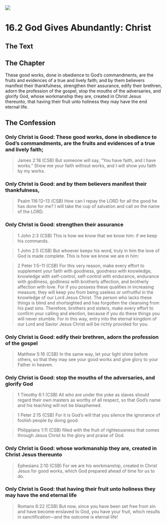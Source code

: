 <img class="intro-right" src="/images/art-1689.png">

# 16.2 God Gives Abundantly: Christ

## The Text

## The Chapter

These good works, done in obedience to God’s commandments, are the fruits and evidences of a true and lively faith; and by them believers manifest their thankfulness, strengthen their assurance, edify their brethren, adorn the profession of the gospel, stop the mouths of the adversaries, and glorify God, whose workmanship they are, created in Christ Jesus thereunto, that having their fruit unto holiness they may have the end eternal life.

## The Confession

### Only Christ is Good: These good works, done in obedience to God’s commandments, are the fruits and evidences of a true and lively faith;

>James 2:18 (CSB) But someone will say, “You have faith, and I have works.” Show me your faith without works, and I will show you faith by my works.

### Only Christ is Good: and by them believers manifest their thankfulness,

>Psalm 116:12–13 (CSB) How can I repay the LORD for all the good he has done for me? I will take the cup of salvation and call on the name of the LORD.

### Only Christ is Good: strengthen their assurance

>1 John 2:3 (CSB) This is how we know that we know him: if we keep his commands.

>1 John 2:5 (CSB) But whoever keeps his word, truly in him the love of God is made complete. This is how we know we are in him:

>2 Peter 1:5–11 (CSB) For this very reason, make every effort to supplement your faith with goodness, goodness with knowledge, knowledge with self-control, self-control with endurance, endurance with godliness, godliness with brotherly affection, and brotherly affection with love. For if you possess these qualities in increasing measure, they will keep you from being useless or unfruitful in the knowledge of our Lord Jesus Christ. The person who lacks these things is blind and shortsighted and has forgotten the cleansing from his past sins. Therefore, brothers and sisters, make every effort to confirm your calling and election, because if you do these things you will never stumble. For in this way, entry into the eternal kingdom of our Lord and Savior Jesus Christ will be richly provided for you.

### Only Christ is Good: edify their brethren, adorn the profession of the gospel

>Matthew 5:16 (CSB) In the same way, let your light shine before others, so that they may see your good works and give glory to your Father in heaven.

### Only Christ is Good: stop the mouths of the adversaries, and glorify God

>1 Timothy 6:1 (CSB) All who are under the yoke as slaves should regard their own masters as worthy of all respect, so that God’s name and his teaching will not be blasphemed.

>1 Peter 2:15 (CSB) For it is God’s will that you silence the ignorance of foolish people by doing good.

>Philippians 1:11 (CSB) filled with the fruit of righteousness that comes through Jesus Christ to the glory and praise of God.

### Only Christ is Good: whose workmanship they are, created in Christ Jesus thereunto

>Ephesians 2:10 (CSB) For we are his workmanship, created in Christ Jesus for good works, which God prepared ahead of time for us to do.

### Only Christ is Good: that having their fruit unto holiness they may have the end eternal life

>Romans 6:22 (CSB) But now, since you have been set free from sin and have become enslaved to God, you have your fruit, which results in sanctification—and the outcome is eternal life!
